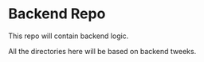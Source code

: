 <h1>Backend Repo</h1>
<p>
This repo will contain backend logic.
</p>
<p>
All the directories here will be based on backend tweeks.
</p>
